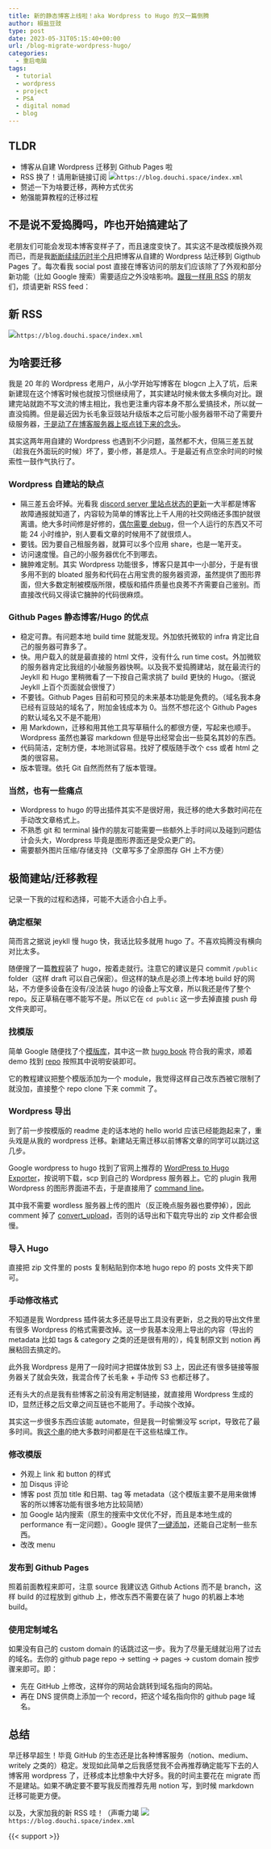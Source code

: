 ```yaml
---
title: 新的静态博客上线啦！aka Wordpress to Hugo 的又一篇倒腾
author: 椒盐豆豉
type: post
date: 2023-05-31T05:15:40+00:00
url: /blog-migrate-wordpress-hugo/
categories:
  - 重启电脑
tags:
  - tutorial
  - wordpress
  - project
  - PSA
  - digital nomad
  - blog
---
```

## TLDR

- 博客从自建 Wordpress 迁移到 Github Pages 啦
- RSS 换了！请用新链接订阅 [![](https://douchi.sfo3.cdn.digitaloceanspaces.com/random/logo/rss.png)](https://blog.douchi.space/index.xml)`https://blog.douchi.space/index.xml`
- 赘述一下为啥要迁移，两种方式优劣
- 勉强能算教程的迁移过程
<!--more-->

## 不是说不爱捣腾吗，咋也开始搞建站了

老朋友们可能会发现本博客变样子了，而且速度变快了。其实这不是改模版换外观而已，而是我[断断续续历时半个月](https://douchi.space/@mtfront/110387062276075527)把博客从自建的 Wordpress 站迁移到 Gigthub Pages 了。每次看我 social post 直接在博客访问的朋友们应该除了了外观和部分新功能（比如 Google 搜索）需要适应之外没啥影响。[跟我一样用 RSS](https://blog.douchi.space/my-rss-setup/) 的朋友们，烦请更新 RSS feed：

## 新 RSS

[![](https://douchi.sfo3.cdn.digitaloceanspaces.com/random/logo/rss.png)](https://blog.douchi.space/index.xml)`https://blog.douchi.space/index.xml`

## 为啥要迁移

我是 20 年的 Wordpress 老用户，从小学开始写博客在 blogcn 上入了坑，后来新建现在这个博客时候也就按习惯继续用了，其实建站时候未做太多横向对比。跟建完站就跑不写文流的博主相比，我也更注重内容本身不那么爱搞技术，所以就一直没捣腾。但是最近因为长毛象豆豉站升级版本之后可能小服务器带不动了需要升级服务器，[于是动了在博客服务器上抠点钱下来的念头](https://douchi.space/@mtfront/110337909488324896)。

其实这两年用自建的 Wordpress 也遇到不少问题，虽然都不大，但隔三差五就（趁我在外面玩的时候）坏了，要小修，甚是烦人。于是最近有点空余时间的时候索性一鼓作气执行了。

### Wordpress 自建站的缺点

- 隔三差五会坏掉。光看我 [discord server 里站点状态的更新](https://discord.gg/cESS4JpsdG)一大半都是博客故障通报就知道了，内容较为简单的博客比上千人用的社交网络还多围护就很离谱。绝大多时间修是好修的，[偶尔需要 debug](https://blog.douchi.space/wordpress-all-in-one-wp-security-aios-locking-cloudflare-out/)，但一个人运行的东西又不可能 24 小时维护，别人要看文章的时候用不了就很烦人。
- 要钱。因为要自己租服务器，就算可以多个应用 share，也是一笔开支。
- 访问速度慢。自己的小服务器优化不到哪去。
- 臃肿难定制。其实 Wordpress 功能很多，博客只是其中一小部分，于是有很多用不到的 bloated 服务和代码在占用宝贵的服务器资源，虽然提供了图形界面，但大多数定制被模版所限，模版和插件质量也良莠不齐需要自己鉴别。而直接改代码又得读它臃肿的代码很麻烦。

### Github Pages 静态博客/Hugo 的优点

- 稳定可靠。有问题本地 build time 就能发现。外加依托微软的 infra 肯定比自己的服务器可靠多了。
- 快。用户载入的就是最直接的 html 文件，没有什么 run time cost。外加微软的服务器肯定比我组的小破服务器快啊。以及我不爱捣腾建站，就在最流行的 Jeykll 和 Hugo 里稍微看了一下按自己需求挑了 build 更快的 Hugo。（据说 Jeykll 上百个页面就会很慢了）
- 不要钱。Github Pages 目前和可预见的未来基本功能是免费的。（域名我本身已经有豆豉站的域名了，附加金钱成本为 0。当然不想花这个 Github Pages 的默认域名又不是不能用）
- 用 Markdown，迁移和用其他工具写草稿什么的都很方便，写起来也顺手。Wordpress 虽然也兼容 markdown 但是导出经常会出一些莫名其妙的东西。
- 代码简洁，定制方便，本地测试容易。找好了模版随手改个 css 或者 html 之类的很容易。
- 版本管理。依托 Git 自然而然有了版本管理。

### 当然，也有一些痛点

- Wordpress to hugo 的导出插件其实不是很好用，我迁移的绝大多数时间花在手动改文章格式上。
- 不熟悉 git 和 terminal 操作的朋友可能需要一些额外上手时间以及碰到问题估计会头大，Wordpress 毕竟是图形界面还是受众更广的。
- 需要额外图片压缩/存储支持（文章写多了全原图存 GH 上不方便）

## 极简建站/迁移教程

记录一下我的过程和选择，可能不大适合小白上手。

### 确定框架

简而言之据说 jeykll 慢 hugo 快，我话比较多就用 hugo 了。不喜欢捣腾没有横向对比太多。

随便搜了一篇[教程](https://levelup.gitconnected.com/build-a-personal-website-with-github-pages-and-hugo-6c68592204c7)装了 hugo，按着走就行。注意它的建议是只 commit `/public` folder（这样 draft 可以自己保密）。但这样的缺点是必须上传本地 build 好的网站，不方便多设备在没有/没法装 hugo 的设备上写文章，所以我还是传了整个 repo。反正草稿在哪不能写不是。所以它在 `cd public` 这一步去掉直接 push 母文件夹即可。

### 找模版

简单 Google 随便找了个[模版库](https://themes.gohugo.io/)，其中这一款 [hugo book](https://hugo-book-demo.netlify.app/) 符合我的需求，顺着 demo 找到 [repo](https://github.com/alex-shpak/hugo-book) 按照其中说明安装即可。

它的教程建议把整个模版添加为一个 module，我觉得这样自己改东西被它限制了就没加，直接整个 repo clone 下来 commit 了。

### Wordpress 导出

到了前一步按模版的 readme 走的话本地的 hello world 应该已经能跑起来了，重头戏是从我的 wordpress 迁移。新建站无需迁移以前博客文章的同学可以跳过这几步。

Google wordpress to hugo 找到了官网上推荐的 [WordPress to Hugo Exporter](https://github.com/SchumacherFM/wordpress-to-hugo-exporter)，按说明下载，scp 到自己的 Wordpress 服务器上。它的 plugin 我用 Wordpress 的图形界面进不去，于是直接用了 [command line](https://github.com/SchumacherFM/wordpress-to-hugo-exporter)。

其中我不需要 wordless 服务器上传的图片（反正晚点服务器也要停掉），因此 comment 掉了 [convert_upload](https://github.com/SchumacherFM/wordpress-to-hugo-exporter/blob/master/hugo-export.php#L493)，否则的话导出和下载完导出的 zip 文件都会很慢。

### 导入 Hugo

直接把 zip 文件里的 posts 复制粘贴到你本地 hugo repo 的 posts 文件夹下即可。

### 手动修改格式

不知道是我 Wordpress 插件装太多还是导出工具没有更新，总之我的导出文件里有很多 Wordpress 的格式需要改掉。这一步我基本没用上导出的内容（导出的 metadata 比如 tags & category 之类的还是很有用的），纯复制原文到 notion 再展粘回去搞定的。

此外我 Wordpress 是用了一段时间才把媒体放到 S3 上，因此还有很多链接等服务器关了就会失效，我混合传了长毛象 + 手动传 S3 也都迁移了。

还有头大的点是我有些博客之前没有用定制链接，就直接用 Wordpress 生成的 ID，显然迁移之后文章之间互链也不能用了。手动挨个改掉。

其实这一步很多东西应该能 automate，但是我一时偷懒没写 script，导致花了最多时间。我[这个串](https://douchi.space/@mtfront/110387062276075527)的绝大多数时间都是在干这些枯燥工作。

### 修改模版

- 外观上 link 和 button 的样式
- 加 Disqus 评论
- 博客 post 页加 title 和日期、tag 等 metadata（这个模版主要不是用来做博客的所以博客功能有很多地方比较简陋）
- 加 Google 站内搜索（原生的搜索中文优化不好，而且是本地生成的 performance 有一定问题）。Google 提供了[一键添加](https://programmablesearchengine.google.com/)，还能自己定制一些东西。
- 改改 menu

### 发布到 Github Pages

照着前面教程来即可，注意 source 我建议选 Github Actions 而不是 branch，这样 build 的过程放到 github 上，修改东西不需要在装了 hugo 的机器上本地 build。

### 使用定制域名

如果没有自己的 custom domain 的话跳过这一步。我为了尽量无缝就沿用了过去的域名。去你的 github page repo → setting → pages → custom domain 按步骤来即可。即：

- 先在 GitHub 上修改，这样你的网站会跳转到域名指向的网站。
- 再在 DNS 提供商上添加一个 record，把这个域名指向你的 github page 域名。

## 总结

早迁移早超生！毕竟 GitHub 的生态还是比各种博客服务（notion、medium、writely 之类的）稳定。发现如此简单之后我感觉我不会再推荐确定能写下去的人博客用 wordpress 了，迁移成本比想象中大好多。我的时间主要花在 migrate 而不是建站。如果不确定要不要写我反而推荐先用 notion 写，到时候 markdown 迁移可能更方便。

以及，大家加我的新 RSS 哇！（声嘶力竭 [![](https://douchi.sfo3.cdn.digitaloceanspaces.com/random/logo/rss.png)](https://blog.douchi.space/index.xml)`https://blog.douchi.space/index.xml`

{{< support >}}